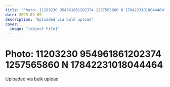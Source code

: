```yaml
---
title: "Photo: 11203230 954961861202374 1257565860 N 17842231018044464"
date: 2025-09-09
description: "Uploaded via bulk upload"
cover:
  image: "[object File]"
---
```


# Photo: 11203230 954961861202374 1257565860 N 17842231018044464

Uploaded via bulk upload
